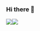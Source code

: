 ### Hi there 👋
<img src="https://img.shields.io/badge/Android-3DDC84?style=flat-square&logo=Android&logoColor=white"/><img src="https://img.shields.io/badge/Html5-E34F26?style=flat-square&logo=Html5&logoColor=white"/>

